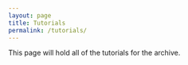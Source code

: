 ```yaml
---
layout: page
title: Tutorials
permalink: /tutorials/
---
```


This page will hold all of the tutorials for the archive.
